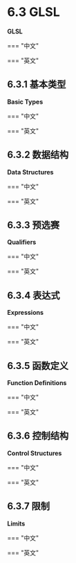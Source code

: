 # 6.3 GLSL

**GLSL**

=== "中文"

=== "英文"

## 6.3.1 基本类型

**Basic Types**

=== "中文"

=== "英文"

## 6.3.2 数据结构

**Data Structures**

=== "中文"

=== "英文"

## 6.3.3 预选赛

**Qualifiers**

=== "中文"

=== "英文"

## 6.3.4 表达式

**Expressions**

=== "中文"

=== "英文"

## 6.3.5 函数定义

**Function Definitions**

=== "中文"

=== "英文"

## 6.3.6 控制结构

**Control Structures**

=== "中文"

=== "英文"

## 6.3.7 限制

**Limits**

=== "中文"

=== "英文"
